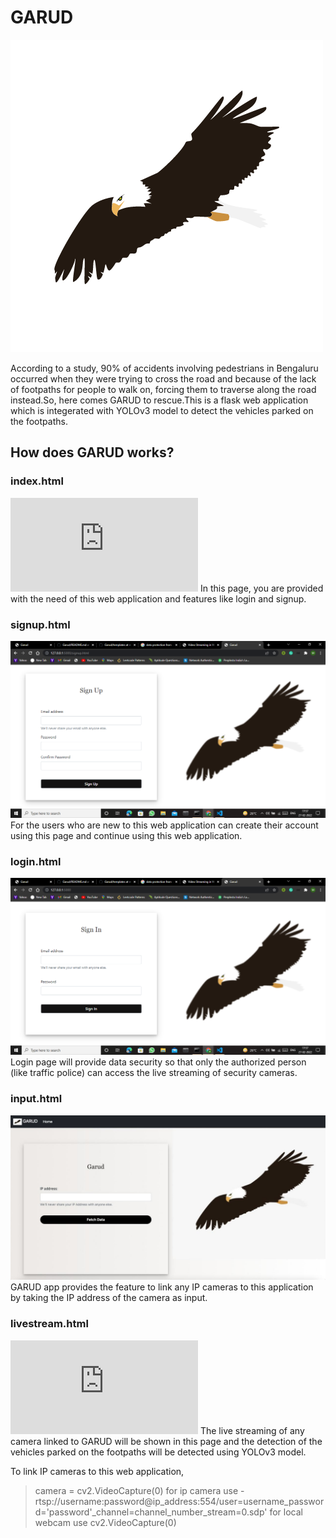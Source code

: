 # GARUD
![](https://github.com/meetika23/Garud-NammaYatri-Submission/blob/master/garud/images/banner.jpg)

According to a study, 90% of accidents involving pedestrians in Bengaluru occurred when they were trying to cross the road and because of the lack of footpaths for people to walk on, forcing them to traverse along the road instead.So, here comes GARUD to rescue.This is a flask web application which is integerated with YOLOv3 model to detect the vehicles parked on the footpaths.

 
## How does  GARUD works?

### index.html
![](https://github.com/meetika23/Garud-NammaYatri-Submission/blob/master/garud/index.html)
In this page, you are provided with the need of this web application and features like login and signup.

### signup.html
![](https://github.com/meetika23/Garud-NammaYatri-Submission/blob/master/static/ss/signup.png)
For the users who are new to this web application can create their account using this page and continue using this web application.

### login.html
![](https://github.com/meetika23/Garud-NammaYatri-Submission/blob/master/static/ss/login.png)
Login page will provide data security so that only the authorized person (like traffic police) can access the live streaming of security cameras.

### input.html
![](https://github.com/meetika23/Garud-NammaYatri-Submission/blob/master/static/ss/input.jpeg)
GARUD app provides the feature to link any IP cameras to this application by taking the IP address of the camera as input.

### livestream.html
![](https://github.com/meetika23/Garud-NammaYatri-Submission/blob/master/templates/livestream.html)
The live streaming of any camera linked  to GARUD will be shown in this page and the detection of the vehicles parked on the footpaths will be detected using YOLOv3 model.

To link IP cameras to this web application,
  
>camera = cv2.VideoCapture(0)
>for ip camera use - rtsp://username:password@ip_address:554/user=username_password='password'_channel=channel_number_stream=0.sdp' 
>for local webcam use cv2.VideoCapture(0)
